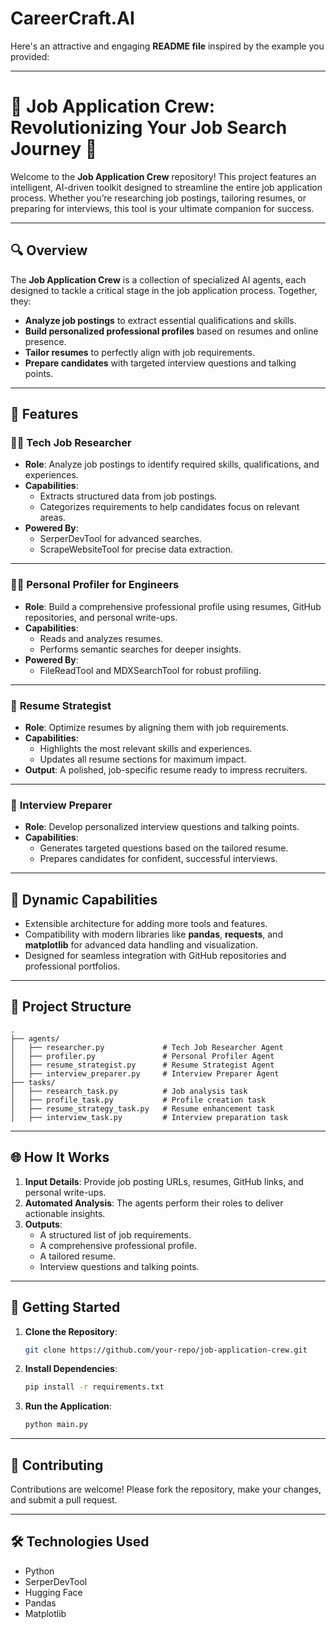 # CareerCraft.AI
Here's an attractive and engaging **README file** inspired by the example you provided:  

---

# 🌟 **Job Application Crew: Revolutionizing Your Job Search Journey** 🌟  

Welcome to the **Job Application Crew** repository! This project features an intelligent, AI-driven toolkit designed to streamline the entire job application process. Whether you’re researching job postings, tailoring resumes, or preparing for interviews, this tool is your ultimate companion for success.  

---

## 🔍 **Overview**  

The **Job Application Crew** is a collection of specialized AI agents, each designed to tackle a critical stage in the job application process. Together, they:  

- **Analyze job postings** to extract essential qualifications and skills.  
- **Build personalized professional profiles** based on resumes and online presence.  
- **Tailor resumes** to perfectly align with job requirements.  
- **Prepare candidates** with targeted interview questions and talking points.  

---

## 🚀 **Features**  

### 🕵️‍♂️ **Tech Job Researcher**  
- **Role**: Analyze job postings to identify required skills, qualifications, and experiences.  
- **Capabilities**:  
  - Extracts structured data from job postings.  
  - Categorizes requirements to help candidates focus on relevant areas.  
- **Powered By**:  
  - SerperDevTool for advanced searches.  
  - ScrapeWebsiteTool for precise data extraction.  

---

### 🧑‍💻 **Personal Profiler for Engineers**  
- **Role**: Build a comprehensive professional profile using resumes, GitHub repositories, and personal write-ups.  
- **Capabilities**:  
  - Reads and analyzes resumes.  
  - Performs semantic searches for deeper insights.  
- **Powered By**:  
  - FileReadTool and MDXSearchTool for robust profiling.  

---

### 📝 **Resume Strategist**  
- **Role**: Optimize resumes by aligning them with job requirements.  
- **Capabilities**:  
  - Highlights the most relevant skills and experiences.  
  - Updates all resume sections for maximum impact.  
- **Output**: A polished, job-specific resume ready to impress recruiters.  

---

### 🎤 **Interview Preparer**  
- **Role**: Develop personalized interview questions and talking points.  
- **Capabilities**:  
  - Generates targeted questions based on the tailored resume.  
  - Prepares candidates for confident, successful interviews.  

---

## 📡 **Dynamic Capabilities**  

- Extensible architecture for adding more tools and features.  
- Compatibility with modern libraries like **pandas**, **requests**, and **matplotlib** for advanced data handling and visualization.  
- Designed for seamless integration with GitHub repositories and professional portfolios.  

---

## 📂 **Project Structure**  

```
.
├── agents/
│   ├── researcher.py             # Tech Job Researcher Agent
│   ├── profiler.py               # Personal Profiler Agent
│   ├── resume_strategist.py      # Resume Strategist Agent
│   ├── interview_preparer.py     # Interview Preparer Agent
├── tasks/
│   ├── research_task.py          # Job analysis task
│   ├── profile_task.py           # Profile creation task
│   ├── resume_strategy_task.py   # Resume enhancement task
│   ├── interview_task.py         # Interview preparation task
```

---

## 🌐 **How It Works**  

1. **Input Details**: Provide job posting URLs, resumes, GitHub links, and personal write-ups.  
2. **Automated Analysis**: The agents perform their roles to deliver actionable insights.  
3. **Outputs**:  
   - A structured list of job requirements.  
   - A comprehensive professional profile.  
   - A tailored resume.  
   - Interview questions and talking points.  

---

## 📖 **Getting Started**  

1. **Clone the Repository**:  
   ```bash
   git clone https://github.com/your-repo/job-application-crew.git
   ```  

2. **Install Dependencies**:  
   ```bash
   pip install -r requirements.txt
   ```  

3. **Run the Application**:  
   ```bash
   python main.py
   ```  

---

## 🌟 **Contributing**  

Contributions are welcome! Please fork the repository, make your changes, and submit a pull request.  

---

## 🛠️ **Technologies Used**  

- Python  
- SerperDevTool  
- Hugging Face  
- Pandas  
- Matplotlib  

